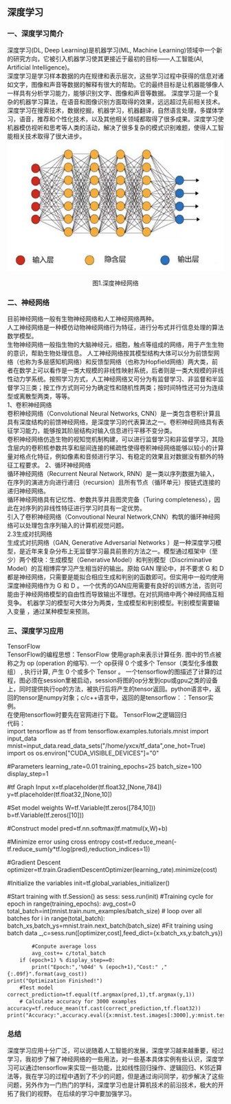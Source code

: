 ## 深度学习
### 一、深度学习简介
深度学习(DL, Deep Learning)是机器学习(ML, Machine Learning)领域中一个新的研究方向，它被引入机器学习使其更接近于最初的目标——人工智能(AI, Artificial Intelligence)。  
深度学习是学习样本数据的内在规律和表示层次，这些学习过程中获得的信息对诸如文字，图像和声音等数据的解释有很大的帮助。它的最终目标是让机器能够像人一样具有分析学习能力，能够识别文字、图像和声音等数据。 深度学习是一个复杂的机器学习算法，在语音和图像识别方面取得的效果，远远超过先前相关技术。  
深度学习在搜索技术，数据挖掘，机器学习，机器翻译，自然语言处理，多媒体学习，语音，推荐和个性化技术，以及其他相关领域都取得了很多成果。深度学习使机器模仿视听和思考等人类的活动，解决了很多复杂的模式识别难题，使得人工智能相关技术取得了很大进步。
![](media/1.png)
<center>图1.深度神经网络</center> 

### 二、神经网络
目前神经网络一般有生物神经网络和人工神经网络两种。  
人工神经网络是一种模仿动物神经网络行为特征，进行分布式并行信息处理的算法数学模型。  
生物神经网络一般指生物的大脑神经元，细胞，触点等组成的网络，用于产生生物的意识，帮助生物处理信息。 
人工神经网络按其模型结构大体可以分为前馈型网络（也称为多层感知机网络）和反馈型网络（也称为Hopfield网络）两大类，前者在数学上可以看作是一类大规模的非线性映射系统，后者则是一类大规模的非线性动力学系统。按照学习方式，人工神经网络又可分为有监督学习、非监督和半监督学习三类；按工作方式则可分为确定性和随机性两类；按时间特性还可分为连续型或离散型两类，等等。  
1、卷积神经网络  
卷积神经网络（Convolutional Neural Networks, CNN）是一类包含卷积计算且具有深度结构的前馈神经网络，是深度学习的代表算法之一。卷积神经网络具有表征学习能力，能够按其阶层结构对输入信息进行平移不变分类。  
卷积神经网络仿造生物的视知觉机制构建，可以进行监督学习和非监督学习，其隐含层内的卷积核参数共享和层间连接的稀疏性使得卷积神经网络能够以较小的计算量对格点化特征，例如像素和音频进行学习、有稳定的效果且对数据没有额外的特征工程要求。
2、循环神经网络  
循环神经网络（Recurrent Neural Network, RNN）是一类以序列数据为输入，在序列的演进方向进行递归（recursion）且所有节点（循环单元）按链式连接的递归神经网络。  
循环神经网络具有记忆性、参数共享并且图灵完备（Turing completeness），因此在对序列的非线性特征进行学习时具有一定优势。  
引入了卷积神经网络（Convoutional Neural Network,CNN）构筑的循环神经网络可以处理包含序列输入的计算机视觉问题。  
2.3生成对抗网络  
生成式对抗网络（GAN, Generative Adversarial Networks ）是一种深度学习模型，是近年来复杂分布上无监督学习最具前景的方法之一。模型通过框架中（至少）两个模块：生成模型（Generative Model）和判别模型（Discriminative Model）的互相博弈学习产生相当好的输出。原始 GAN 理论中，并不要求 G 和 D 都是神经网络，只需要是能拟合相应生成和判别的函数即可。但实用中一般均使用深度神经网络作为 G 和 D 。一个优秀的GAN应用需要有良好的训练方法，否则可能由于神经网络模型的自由性而导致输出不理想。在对抗网络中两个神经网络互相竞争。
机器学习的模型可大体分为两类，生成模型和判别模型。判别模型需要输入变量 ，通过某种模型来预测。
### 三、深度学习应用  
TensorFlow  
TensorFlow的编程思想：TensorFlow 使用graph来表示计算任务. 图中的节点被称之为 op (operation 的缩写). 一个 op获得 0 个或多个 Tensor（类型化多维数组） , 执行计算, 产生 0 个或多个 Tensor 。
一个tensorflow的图描述了计算的过程，图必须在session里被启动，session将图的op分发到cpu或gpu之类的设备上，同时提供执行op的方法，被执行后将产生的tensor返回。python语言中，返回的tensor是numpy对象；c/c++语言中，返回的是tensorflow：：Tensor实例。  
在使用tensorflow时要先在官网进行下载。
TensorFlow之逻辑回归  
代码：  
import tensorflow as tf
from tensorflow.examples.tutorials.mnist import input_data
mnist=input_data.read_data_sets("/home/yxcx/tf_data",one_hot=True)
import os
os.environ["CUDA_VISIBLE_DEVICES"]="0"

#Parameters
learning_rate=0.01
training_epochs=25
batch_size=100
display_step=1

#tf Graph Input
x=tf.placeholder(tf.float32,[None,784])
y=tf.placeholder(tf.float32,[None,10])

#Set model weights
W=tf.Variable(tf.zeros([784,10]))
b=tf.Variable(tf.zeros([10]))

#Construct model
pred=tf.nn.softmax(tf.matmul(x,W)+b)

#Minimize error using cross entropy
cost=tf.reduce_mean(-tf.reduce_sum(y*tf.log(pred),reduction_indices=1))

#Gradient Descent
optimizer=tf.train.GradientDescentOptimizer(learning_rate).minimize(cost)

#Initialize the variables
init=tf.global_variables_initializer()

#Start training
with tf.Session() as sess:
    sess.run(init)
    #Training cycle
    for epoch in range(training_epochs):
        avg_cost=0
        total_batch=int(mnist.train.num_examples/batch_size)
        # loop over all batches
        for i in range(total_batch):
            batch_xs,batch_ys=mnist.train.next_batch(batch_size)
            #Fit training using batch data
            _,c=sess.run([optimizer,cost],feed_dict={x:batch_xs,y:batch_ys})

            #Conpute average loss
            avg_cost+= c/total_batch
        if (epoch+1) % display_step==0:
            print("Epoch:",'%04d' % (epoch+1),"Cost:" ,"{:.09f}".format(avg_cost))
    print("Optimization Finished!")
        #Test model
    correct_prediction=tf.equal(tf.argmax(pred,1),tf.argmax(y,1))
        # Calculate accuracy for 3000 examples
    accuracy=tf.reduce_mean(tf.cast(correct_prediction,tf.float32))
    print("Accuracy:",accuracy.eval({x:mnist.test.images[:3000],y:mnist.test.labels[:3000]}))
### 总结
深度学习应用十分广泛，可以说随着人工智能的发展，深度学习越来越重要，经过学习，我初步了解了神经网络的一些用法，对一些基本具体实例有些认识，深度学习可以通过tensorflow来实现一些功能，比如线性回归操作、逻辑回归、K邻近算法等，我在学习的过程中遇到了不少的问题，但是通过询问同学，初步解决了这些问题，另外作为一门热门的学科，深度学习也是计算机技术的前沿技术，极大的开拓了我们的视野。
在后续的学习中要加强学习。
